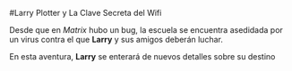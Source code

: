 #Larry Plotter y La Clave Secreta del Wifi

Desde que en *Matrix* hubo un bug, la escuela se encuentra asedidada por un virus contra el que **Larry** y sus amigos deberán luchar.

En esta aventura, **Larry** se enterará de nuevos detalles sobre su destino
